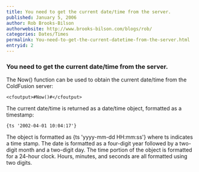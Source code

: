 ```yaml
---
title: You need to get the current date/time from the server.
published: January 5, 2006
author: Rob Brooks-Bilson
authorwebsite: http://www.brooks-bilson.com/blogs/rob/
categories: Dates/Times
permalink: You-need-to-get-the-current-datetime-from-the-server.html
entryid: 2
---
```


<h3>You need to get the current date/time from the server.</h3>

<p>
The Now() function can be used to obtain the current date/time from the ColdFusion server:
</p>

<pre><code class="language-markup">&lt;cfoutput&gt;#Now()#&lt;/cfoutput&gt;
</code></pre>

<p>
The current date/time is returned as a date/time object, formatted as a timestamp:
</p>

<pre><code class="language-markup">{ts '2002-04-01 10:04:17'}
</code></pre>

<p>
The object is formatted as {ts 'yyyy-mm-dd HH:mm:ss'} where ts indicates a time stamp.  The date is formatted as a four-digit year followed by a two-digit month and a two-digit day.  The time portion of the object is formatted for a 24-hour clock.  Hours, minutes, and seconds are all formatted using two digits.  
</p>



